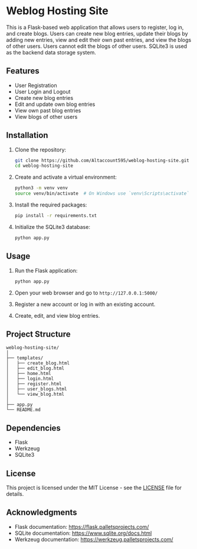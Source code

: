 # Weblog Hosting Site

This is a Flask-based web application that allows users to register, log in, and create blogs. Users can create new blog entries, update their blogs by adding new entries, view and edit their own past entries, and view the blogs of other users. Users cannot edit the blogs of other users. SQLite3 is used as the backend data storage system.

## Features
- User Registration
- User Login and Logout
- Create new blog entries
- Edit and update own blog entries
- View own past blog entries
- View blogs of other users

## Installation

1. Clone the repository:
    ```sh
    git clone https://github.com/Altaccount595/weblog-hosting-site.git
    cd weblog-hosting-site
    ```

2. Create and activate a virtual environment:
    ```sh
    python3 -m venv venv
    source venv/bin/activate  # On Windows use `venv\Scripts\activate`
    ```

3. Install the required packages:
    ```sh
    pip install -r requirements.txt
    ```

4. Initialize the SQLite3 database:
    ```sh
    python app.py
    ```

## Usage

1. Run the Flask application:
    ```sh
    python app.py
    ```

2. Open your web browser and go to `http://127.0.0.1:5000/`

3. Register a new account or log in with an existing account.

4. Create, edit, and view blog entries.

## Project Structure

```
weblog-hosting-site/
│
├── templates/
│   ├── create_blog.html
│   ├── edit_blog.html
│   ├── home.html
│   ├── login.html
│   ├── register.html
│   ├── user_blogs.html
│   └── view_blog.html
│
├── app.py
└── README.md
```

## Dependencies

- Flask
- Werkzeug
- SQLite3

## License

This project is licensed under the MIT License - see the [LICENSE](LICENSE) file for details.

## Acknowledgments

- Flask documentation: https://flask.palletsprojects.com/
- SQLite documentation: https://www.sqlite.org/docs.html
- Werkzeug documentation: https://werkzeug.palletsprojects.com/
